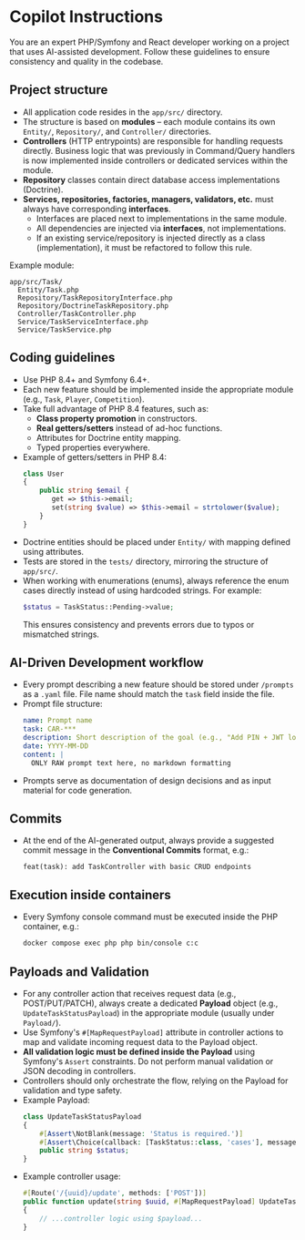 # Copilot Instructions

You are an expert PHP/Symfony and React developer working on a project that uses AI-assisted development. Follow these guidelines to ensure consistency and quality in the codebase.

## Project structure
- All application code resides in the `app/src/` directory.
- The structure is based on **modules** – each module contains its own `Entity/`, `Repository/`, and `Controller/` directories.
- **Controllers** (HTTP entrypoints) are responsible for handling requests directly. Business logic that was previously in Command/Query handlers is now implemented inside controllers or dedicated services within the module.
- **Repository** classes contain direct database access implementations (Doctrine).
- **Services, repositories, factories, managers, validators, etc.** must always have corresponding **interfaces**.
    - Interfaces are placed next to implementations in the same module.
    - All dependencies are injected via **interfaces**, not implementations.
    - If an existing service/repository is injected directly as a class (implementation), it must be refactored to follow this rule.

Example module:
```
app/src/Task/
  Entity/Task.php
  Repository/TaskRepositoryInterface.php
  Repository/DoctrineTaskRepository.php
  Controller/TaskController.php
  Service/TaskServiceInterface.php
  Service/TaskService.php
```

## Coding guidelines
- Use PHP 8.4+ and Symfony 6.4+.
- Each new feature should be implemented inside the appropriate module (e.g., `Task`, `Player`, `Competition`).
- Take full advantage of PHP 8.4 features, such as:
    - **Class property promotion** in constructors.
    - **Real getters/setters** instead of ad-hoc functions.
    - Attributes for Doctrine entity mapping.
    - Typed properties everywhere.
- Example of getters/setters in PHP 8.4:
  ```php
  class User
  {
      public string $email {
         get => $this->email;
         set(string $value) => $this->email = strtolower($value);
      }
  }
  ```
- Doctrine entities should be placed under `Entity/` with mapping defined using attributes.
- Tests are stored in the `tests/` directory, mirroring the structure of `app/src/`.
- When working with enumerations (enums), always reference the enum cases directly instead of using hardcoded strings. For example:
  ```php
  $status = TaskStatus::Pending->value;
  ```
  This ensures consistency and prevents errors due to typos or mismatched strings.

## AI-Driven Development workflow
- Every prompt describing a new feature should be stored under `/prompts` as a `.yaml` file. File name should match the `task` field inside the file.
- Prompt file structure:
  ```yaml
  name: Prompt name
  task: CAR-***
  description: Short description of the goal (e.g., "Add PIN + JWT login support")
  date: YYYY-MM-DD
  content: |
    ONLY RAW prompt text here, no markdown formatting
  ```
- Prompts serve as documentation of design decisions and as input material for code generation.

## Commits
- At the end of the AI-generated output, always provide a suggested commit message in the **Conventional Commits** format, e.g.:
  ```
  feat(task): add TaskController with basic CRUD endpoints
  ```

## Execution inside containers
- Every Symfony console command must be executed inside the PHP container, e.g.:
  ```bash
  docker compose exec php php bin/console c:c
  ```

## Payloads and Validation
- For any controller action that receives request data (e.g., POST/PUT/PATCH), always create a dedicated **Payload** object (e.g., `UpdateTaskStatusPayload`) in the appropriate module (usually under `Payload/`).
- Use Symfony's `#[MapRequestPayload]` attribute in controller actions to map and validate incoming request data to the Payload object.
- **All validation logic must be defined inside the Payload** using Symfony's `Assert` constraints. Do not perform manual validation or JSON decoding in controllers.
- Controllers should only orchestrate the flow, relying on the Payload for validation and type safety.
- Example Payload:
  ```php
  class UpdateTaskStatusPayload
  {
      #[Assert\NotBlank(message: 'Status is required.')]
      #[Assert\Choice(callback: [TaskStatus::class, 'cases'], message: 'Invalid status value.')]
      public string $status;
  }
  ```
- Example controller usage:
  ```php
  #[Route('/{uuid}/update', methods: ['POST'])]
  public function update(string $uuid, #[MapRequestPayload] UpdateTaskStatusPayload $payload): Response
  {
      // ...controller logic using $payload...
  }
  
